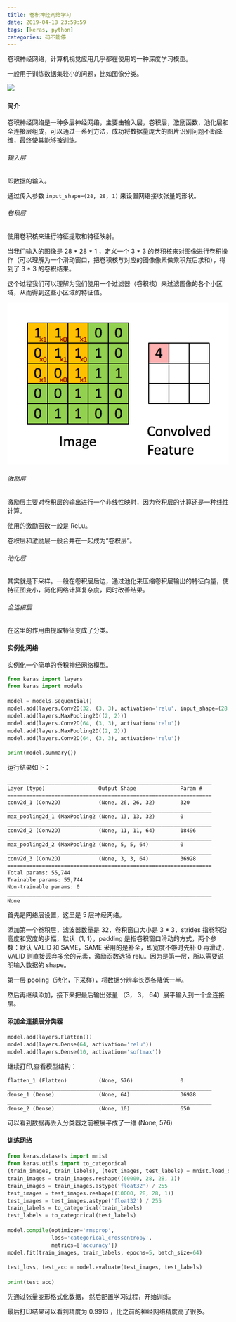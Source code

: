 ```yaml
---
title: 卷积神经网络学习
date: 2019-04-18 23:59:59
tags: [keras, python]
categories: 码不能停
---
```



卷积神经网络，计算机视觉应用几乎都在使用的一种深度学习模型。

一般用于训练数据集较小的问题，比如图像分类。


![](/images/cover.gif)
<!-- more -->
#### 简介
卷积神经网络是一种多层神经网络，主要由输入层，卷积层，激励函数，池化层和全连接层组成，可以通过一系列方法，成功将数据量庞大的图片识别问题不断降维，最终使其能够被训练。

###### 输入层
即数据的输入。

通过传入参数 `input_shape=(28, 28, 1)` 来设置网络接收张量的形状。

###### 卷积层
使用卷积核来进行特征提取和特征映射。

当我们输入的图像是 28 * 28 * 1 ，定义一个 3 * 3 的卷积核来对图像进行卷积操作（可以理解为一个滑动窗口，把卷积核与对应的图像像素做乘积然后求和），得到了 3 * 3 的卷积结果。

这个过程我们可以理解为我们使用一个过滤器（卷积核）来过滤图像的各个小区域，从而得到这些小区域的特征值。

![](/images/conv.gif)

###### 激励层
激励层主要对卷积层的输出进行一个非线性映射，因为卷积层的计算还是一种线性计算。

使用的激励函数一般是 ReLu。

卷积层和激励层一般合并在一起成为“卷积层”。

###### 池化层
其实就是下采样。一般在卷积层后边，通过池化来压缩卷积层输出的特征向量，使特征图变小，简化网络计算复杂度，同时改善结果。

###### 全连接层
在这里的作用由提取特征变成了分类。

#### 实例化网络
实例化一个简单的卷积神经网络模型。
```python
from keras import layers
from keras import models

model = models.Sequential()
model.add(layers.Conv2D(32, (3, 3), activation='relu', input_shape=(28, 28, 1)))
model.add(layers.MaxPooling2D((2, 2)))
model.add(layers.Conv2D(64, (3, 3), activation='relu'))
model.add(layers.MaxPooling2D((2, 2)))
model.add(layers.Conv2D(64, (3, 3), activation='relu'))

print(model.summary())
```

运行结果如下：
```log
_________________________________________________________________
Layer (type)                 Output Shape              Param #
=================================================================
conv2d_1 (Conv2D)            (None, 26, 26, 32)        320
_________________________________________________________________
max_pooling2d_1 (MaxPooling2 (None, 13, 13, 32)        0
_________________________________________________________________
conv2d_2 (Conv2D)            (None, 11, 11, 64)        18496
_________________________________________________________________
max_pooling2d_2 (MaxPooling2 (None, 5, 5, 64)          0
_________________________________________________________________
conv2d_3 (Conv2D)            (None, 3, 3, 64)          36928
=================================================================
Total params: 55,744
Trainable params: 55,744
Non-trainable params: 0
_________________________________________________________________
None
```


首先是网络层设置，这里是 5 层神经网络。

添加第一个卷积层，滤波器数量是 32，卷积窗口大小是 3 * 3，strides 指卷积沿高度和宽度的步幅，默认（1, 1），padding 是指卷积窗口滑动的方式，两个参数：默认 VALID 和 SAME，SAME 采用的是补全，即宽度不够时先补 0 再滑动，VALID 则直接丢弃多余的元素，激励函数选择 relu。因为是第一层，所以需要说明输入数据的 shape。


第一层 pooling（池化，下采样），将数据分辨率长宽各降低一半。

然后再继续添加，接下来把最后输出张量 （3， 3， 64）展平输入到一个全连接层。

#### 添加全连接层分类器
```python
model.add(layers.Flatten())
model.add(layers.Dense(64, activation='relu'))
model.add(layers.Dense(10, activation='softmax'))
```
继续打印,查看模型结构：

```log
flatten_1 (Flatten)          (None, 576)               0
_________________________________________________________________
dense_1 (Dense)              (None, 64)                36928
_________________________________________________________________
dense_2 (Dense)              (None, 10)                650
```
可以看到数据再丢入分类器之前被展平成了一维 (None, 576)


#### 训练网络

```python
from keras.datasets import mnist
from keras.utils import to_categorical
(train_images, train_labels), (test_images, test_labels) = mnist.load_data()
train_images = train_images.reshape((60000, 28, 28, 1))
train_images = train_images.astype('float32') / 255
test_images = test_images.reshape((10000, 28, 28, 1))
test_images = test_images.astype('float32') / 255
train_labels = to_categorical(train_labels)
test_labels = to_categorical(test_labels)

model.compile(optimizer='rmsprop',
              loss='categorical_crossentropy',
              metrics=['accuracy'])
model.fit(train_images, train_labels, epochs=5, batch_size=64)

test_loss, test_acc = model.evaluate(test_images, test_labels)

print(test_acc)
```

先通过张量变形格式化数据， 然后配置学习过程，开始训练。

最后打印结果可以看到精度为 0.9913 ，比之前的神经网络精度高了很多。
